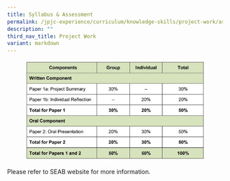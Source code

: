 ```yaml
---
title: Syllabus & Assessment
permalink: /jpjc-experience/curriculum/knowledge-skills/project-work/assessment/
description: ""
third_nav_title: Project Work
variant: markdown
---
```

<div>
<figure>
<img src="/images/Curriculum/PW/PW_assessment.jpg">
</figure>
<p>Please refer to <a>SEAB website</a> for more information.</p>
</div>